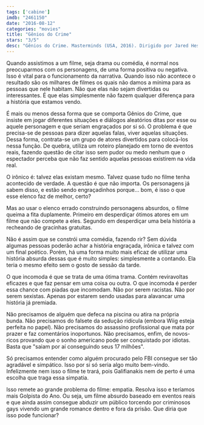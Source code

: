 ```yaml
---
tags: ['cabine']
imdb: "2461150"
date: "2016-08-12"
categories: "movies"
title: "Gênios do Crime"
stars: "3/5"
desc: "Gênios do Crime. Masterminds (USA, 2016). Dirigido por Jared Hess. Escrito por Chris Bowman, Hubbel Palmer, Emily Spivey, Emily Spivey, Chris Bowman, Hubbel Palmer. Com Kate McKinnon, Kristen Wiig, Jason Sudeikis, Zach Galifianakis, Owen Wilson, Leslie Jones, Mary Elizabeth Ellis, Jon Daly, Ken Marino."
---
```

Quando assistimos a um filme, seja drama ou comédia, é normal nos preocuparmos com os personagens, de uma forma positiva ou negativa. Isso é vital para o funcionamento da narrativa. Quando isso não acontece o resultado são os milhares de filmes os quais não damos a mínima para as pessoas que nele habitam. Não que elas não sejam divertidas ou interessantes. É que elas simplesmente não fazem qualquer diferença para a história que estamos vendo.

É mais ou menos dessa forma que se comporta Gênios do Crime, que insiste em jogar diferentes situações e diálogos aleatórios ditas por esse ou aquele personagem e que seriam engraçados por si só. O problema é que precisa-se de pessoas para dizer aquelas falas, viver aquelas situações. Dessa forma, contrata-se um grupo de atores divertidos para colocá-los nessa função. De quebra, utiliza um roteiro planejado em torno de eventos reais, fazendo questão de citar isso sem pudor ou medo nenhum que o espectador perceba que não faz sentido aquelas pessoas existirem na vida real.

O irônico é: talvez elas existam mesmo. Talvez quase tudo no filme tenha acontecido de verdade. A questão é que não importa. Os personagens já sabem disso, e estão sendo engraçadinhos porque... bom, é isso o que esse elenco faz de melhor, certo?

Mas ao usar o elenco errado construindo personagens absurdos, o filme queima a fita duplamente. Primeiro em desperdiçar ótimos atores em um filme que não compete a eles. Segundo em desperdiçar uma bela história a recheando de gracinhas gratuitas.

Não é assim que se constrói uma comédia, fazendo rir? Sem dúvida algumas pessoas poderão achar a história engraçada, irônica e talvez com um final poético. Porém, há uma forma muito mais eficaz de utilizar uma história absurda dessas que é muito simples: simplesmente a contando. Ela teria o mesmo efeito sem o gosto de sessão da tarde.

O que incomoda é que se trata de uma ótima trama. Contém reviravoltas eficazes e que faz pensar em uma coisa ou outra. O que incomoda é perder essa chance com piadas que incomodam. Não por serem racistas. Não por serem sexistas. Apenas por estarem sendo usadas para alavancar uma história já premiada.

Não precisamos de alguém que defeca na piscina ou atira na própria bunda. Não precisamos do falsete da sedução ridícula (embora Wiig esteja perfeita no papel). Não precisamos do assassino profissional que mata por prazer e faz comentários inoportunos. Não precisamos, enfim, de novos-ricos provando que o sonho americano pode ser conquistado por idiotas. Basta que "saiam por aí conseguindo seus 17 milhões".

Só precisamos entender como alguém procurado pelo FBI consegue ser tão agradável e simpático. Isso por si só seria algo muito bem-vindo. Infelizmente nem isso o filme te trará, pois Galifianakis nem de perto é uma escolha que traga essa simpatia.

Isso remete ao grande problema do filme: empatia. Resolva isso e teríamos mais Golpista do Ano. Ou seja, um filme absurdo baseado em eventos reais e que ainda assim consegue abduzir um público torcendo por criminosos gays vivendo um grande romance dentro e fora da prisão. Que diria que isso pode funcionar?
